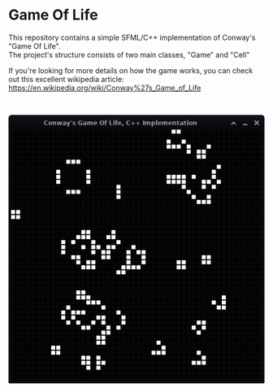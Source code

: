 # Game Of Life

This repository contains a simple SFML/C++ implementation of Conway's "Game Of Life". <br />
The project's structure consists of two main classes, "Game" and "Cell"

If you're looking for more details on how the game works, you can check out this excellent wikipedia article: <br />
https://en.wikipedia.org/wiki/Conway%27s_Game_of_Life

<br />
<p>
  <img src="/Screenshots/Screenshot.png" alt"Game Of Life Using SFML" />
</p>
